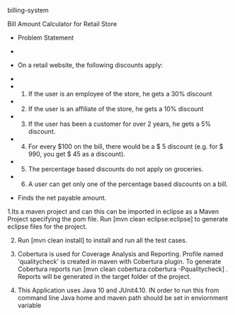billing-system


Bill Amount Calculator for Retail Store

 * Problem Statement
 * 
 * On a retail website, the following discounts apply: 
 * 
 * 1. If the user is an employee of the store, he gets a 30% discount 
 * 2. If the user is an affiliate of the store, he gets a 10% discount 
 * 3. If the user has been a customer for over 2 years, he gets a 5% discount. 
 * 4. For every $100 on the bill, there would be a $ 5 discount (e.g. for $ 990, you get $ 45 as a discount). 
 * 5. The percentage based discounts do not apply on groceries. 
 * 6. A user can get only one of the percentage based discounts on a bill.  
 
 * Finds the net payable amount.
 
 
 1.Its a maven project and can this can be imported in eclipse as a Maven Project specifying the pom file. Run [mvn clean eclipse:eclipse] to generate eclipse files for the project.
 
 2. Run [mvn clean install] to install and run all the test cases.
 
 3. Cobertura is used  for Coverage Analysis and Reporting.  Profile named 'qualitycheck' is created in maven with Cobertura plugin.
    To generate Cobertura reports run [mvn clean cobertura:cobertura -Pqualitycheck] . Reports will be generated in the target folder of the project.
 
 4. This Application uses Java 10 and JUnit4.10. IN order to run this from command line Java home and maven  path should be set in enviornment variable
 